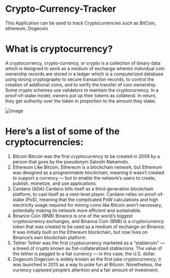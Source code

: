 # Crypto-Currency-Tracker
This Application can be used to track Cryptocurrencies such as BitCoin, ethereum, Dogecoin

# What is cryptocurrency?
A cryptocurrency, crypto-currency, or crypto is a collection of binary data which is designed to work as a medium of exchange wherein individual coin ownership records are stored in a ledger which is a computerized database using strong cryptography to secure transaction records, to control the creation of additional coins, and to verify the transfer of coin ownership. Some crypto schemes use validators to maintain the cryptocurrency. In a proof-of-stake model, owners put up their tokens as collateral. In return, they get authority over the token in proportion to the amount they stake.

![image](https://user-images.githubusercontent.com/68856803/137439295-f7c9c1ae-7513-4aa2-bc70-7f56f79b0a6e.png)

# Here’s a list of some of the cryptocurrencies:
1. Bitcoin
Bitcoin was the first cryptocurrency to be created in 2009 by a person that goes by the pseudonym Satoshi Nakamoto. 
2. Ethereum
Like Bitcoin, Ethereum is a blockchain network, but Ethereum was designed as a programmable blockchain, meaning it wasn’t created to support a currency — but to enable the network’s users to create, publish, monetize, and use applications.
3. Cardano (ADA)
Cardano bills itself as a third-generation blockchain platform, to cast itself as a next-level player. Cardano relies on proof-of-stake (PoS), meaning that the complicated PoW calculations and high electricity usage required for mining coins like Bitcoin aren’t necessary, potentially making its network more efficient and sustainable.
4. Binance Coin (BNB)
Binance is one of the world’s biggest cryptocurrency exchanges, and Binance Coin (BNB) is a cryptocurrency token that was created to be used as a medium of exchange on Binance. It was initially built on the Ethereum blockchain, but now lives on Binance’s own blockchain platform.
5. Tether
Tether was the first cryptocurrency marketed as a “stablecoin” — a breed of crypto known as fiat-collateralized stablecoins. The value of the tether is pegged to a fiat currency — in this case, the U.S. dollar.
6. Dogecoin
Dogecoin is widely known as the first joke cryptocurrency; it was launched in 2013 as a way to poke fun at Bitcoin. Nonetheless, the currency captured people’s attention and a fair amount of investment.

